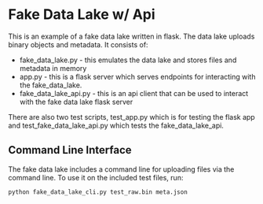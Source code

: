 # Fake Data Lake w/ Api

This is an example of a fake data lake written in flask.  The data lake uploads binary objects and metadata.  It consists of:

- fake_data_lake.py - this emulates the data lake and stores files and metadata in memory
- app.py - this is a flask server which serves endpoints for interacting with the fake_data_lake.
- fake_data_lake_api.py - this is an api client that can be used to interact with the fake data lake flask server

There are also two test scripts, test_app.py which is for testing the flask app and test_fake_data_lake_api.py which tests the fake_data_lake_api.

## Command Line Interface
The fake data lake includes a command line for uploading files via the command line.  To use it on the included test files, run:

`python fake_data_lake_cli.py test_raw.bin meta.json`

